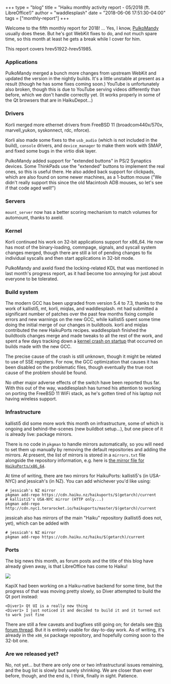 +++
type = "blog"
title = "Haiku monthly activity report - 05/2018 (ft. LibreOffice!)"
author = "waddlesplash"
date = "2018-06-06 17:51:30-04:00"
tags = ["monthly-report"]
+++

Welcome to the fifth monthly report for 2018! ... Yes, I know, <a href="/blog/pulkomandy/">PulkoMandy</a> usually does these. But he's got WebKit fixes to do, and not much spare time, so this month at least he gets a break while I cover for him.

This report covers hrev51922-hrev51985.

### Applications

PulkoMandy merged a bunch more changes from upstream WebKit and updated the version in the nightly builds. It's a little unstable at present as a result (though he has some fixes coming soon.) YouTube is unfortunately also broken, though this is due to YouTube serving videos differently than before, which we don't handle correctly yet. (It works properly in some of the Qt browsers that are in HaikuDepot...)

### Drivers

Korli merged more ethernet drivers from FreeBSD 11 (broadcom440x/570x, marvell_yukon, syskonnect, rdc, nforce).

Korli also made some fixes to the `usb_audio` (which is not included in the build), `console` drivers, and `device_manager` to make them work with SMAP, and fixed some bugs in the virtio disk layer.

PulkoMandy added support for "extended buttons" in PS/2 Synaptics devices. Some ThinkPads use the "extended" buttons to implement the real ones, so this is useful there. He also added back support for clickpads, which are also found on some newer machines, as a 1-button mouse ("We didn't really support this since the old
Macintosh ADB mouses, so let's see if that code aged well!")

### Servers

`mount_server` now has a better scoring mechanism to match volumes for automount, thanks to axeld.

### Kernel

Korli continued his work on 32-bit applications support for x86_64. He now has most of the binary-loading, commpage, signals, and syscall system changes merged, though there are still a lot of pending changes to fix individual syscalls and then start applications in 32-bit mode.

PulkoMandy and axeld fixed the locking-related KDL that was mentioned in last month's progress report, as it had become too annoying for just about everyone to be tolerated.

### Build system

The modern GCC has been upgraded from version 5.4 to 7.3, thanks to the work of kallisti5, mt, korli, miqlas, and waddlesplash. mt had submitted a significant number of patches over the past few months fixing compile errors and new warnings on the new GCC, while kallisti5 spent some time doing the initial merge of our changes in buildtools. korli and miqlas contributed the new HaikuPorts recipes. waddlesplash finished the buildtools changes merge and made tweaks to all the rest of the work, and spent a few days tracking down a [kernel crash on startup](https://dev.haiku-os.org/ticket/14160) that occurred on builds made with the new GCC.

The precise cause of the crash is still unknown, though it might be related to use of SSE registers. For now, the GCC optimization that causes it has been disabled on the problematic files, though eventually the true root cause of the problem should be found.

No other major adverse effects of the switch have been reported thus far. With this out of the way, waddlesplash has turned his attention to working on porting the FreeBSD 11 WiFi stack, as he's gotten tired of his laptop not having wireless support.

### Infrastructure

kallisti5 did some more work this month on infrastructure, some of which is ongoing and behind-the-scenes (new buildbot setup...), but one piece of it is already live: package mirrors.

There is no code in `pkgman` to handle mirrors automatically, so you will need to set them up manually by removing the default repositories and adding the mirrors. At present, the list of mirrors is stored in a `mirrors.txt` file alongside the repository information, e.g. here is [the mirror file for `HaikuPorts/x86_64`](https://eu.hpkg.haiku-os.org/haikuports/master/repository/x86_64/current/mirrors.txt).

At time of writing, there are two mirrors for HaikuPorts: kallisti5's (in USA-NYC) and jessicah's (in NZ). You can add whichever you'd like using:
```
# jessicah's NZ mirror
pkgman add-repo https://cdn.haiku.nz/haikuports/$(getarch)/current
# kallisti5's USA-NYC mirror (HTTP only...)
pkgman add-repo http://cdn.nyc1.terarocket.io/haikuports/master/$(getarch)/current
```
jessicah also has mirrors of the main "Haiku" repository (kallisti5 does not, yet), which can be added with
```
# jessicah's NZ mirror
pkgman add-repo https://cdn.haiku.nz/haiku/$(getarch)/current
```

### Ports

The big news this month, as forum posts and the title of this blog have already given away, is that LibreOffice has come to Haiku!

<img src="/files/blog/waddlesplash/libreoffice_haiku.png">

KapiX had been working on a Haiku-native backend for some time, but the progress of that was moving pretty slowly, so Diver attempted to build the Qt port instead:
```
<Diver1> Qt UI is a really new thing
<Diver1> I just noticed it and decided to build it and it turned out to work just fine
```
There are still a few caveats and bugfixes still going on; for details see <a href="https://discuss.haiku-os.org/t/libreoffice-is-now-available-for-haiku/6917">this forum thread</a>. But it is entirely usable for day-to-day work. As of writing, it's already in the `x86_64` package repository, and hopefully coming soon to the 32-bit one.

### Are we released yet?

No, not yet... but there are only one or two infrastructural issues remaining, and the bug list is slowly but surely shrinking. We are closer than ever before, though, and the end is, I think, finally in sight. Patience.

